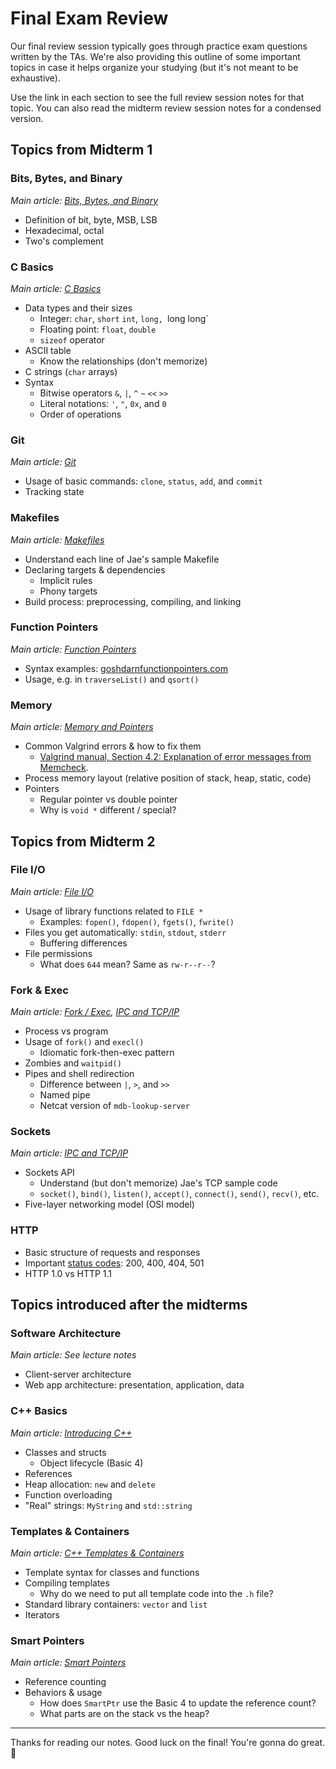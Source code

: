 Final Exam Review
=================

Our final review session typically goes through practice exam questions written
by the TAs. We're also providing this outline of some important topics in case
it helps organize your studying (but it's not meant to be exhaustive).

Use the link in each section to see the full review session notes for that
topic. You can also read the midterm review session notes for a condensed
version.


Topics from Midterm 1
---------------------

### Bits, Bytes, and Binary

_Main article: [Bits, Bytes, and Binary](D-Bits-Binary-C-Basics/bits-and-binary.md)_

*   Definition of bit, byte, MSB, LSB
*   Hexadecimal, octal
*   Two's complement


### C Basics

_Main article: [C Basics](D-Bits-Binary-C-Basics/c-basics.md)_

*   Data types and their sizes
    -   Integer: `char`, `short` `int`, `long, `long long`
    -   Floating point: `float`, `double`
    -   `sizeof` operator
*   ASCII table
    -   Know the relationships (don't memorize)
*   C strings (`char` arrays)
*   Syntax
    -   Bitwise operators `&`, `|`, `^` `~` `<<` `>>`
    -   Literal notations: `'`, `"`, `0x`, and `0`
    -   Order of operations


### Git

_Main article: [Git](C-Git/git.md)_

*   Usage of basic commands: `clone`, `status`, `add`, and `commit`
*   Tracking state


### Makefiles

_Main article: [Makefiles](B-Makefiles/makefiles.md)_

*   Understand each line of Jae's sample Makefile
*   Declaring targets & dependencies
    -   Implicit rules
    -   Phony targets
*   Build process: preprocessing, compiling, and linking


### Function Pointers

_Main article: [Function Pointers](F-Function-Pointers/function-pointers.md)_

*   Syntax examples: [goshdarnfunctionpointers.com](http://goshdarnfunctionpointers.com)
*   Usage, e.g. in `traverseList()` and `qsort()`


### Memory

_Main article: [Memory and Pointers](E-Memory-Pointers/memory-pointers.md)_

*   Common Valgrind errors & how to fix them
    -   [Valgrind manual, Section 4.2: Explanation of error messages from Memcheck](http://valgrind.org/docs/manual/mc-manual.html#mc-manual.errormsgs).
*   Process memory layout (relative position of stack, heap, static, code)
*   Pointers
    -   Regular pointer vs double pointer
    -   Why is `void *` different / special?


Topics from Midterm 2
---------------------

### File I/O

_Main article: [File I/O](K-File-IO/file-io.md)_

*   Usage of library functions related to `FILE *`
    -   Examples: `fopen()`, `fdopen()`, `fgets()`, `fwrite()`
*   Files you get automatically: `stdin`, `stdout`, `stderr`
    -   Buffering differences
*   File permissions
    -   What does `644` mean? Same as `rw-r--r--`?


### Fork & Exec

_Main article: [Fork / Exec](J-Fork-Exec/fork-exec.md),
[IPC and TCP/IP](IPC-TCP-IP/ipc-tcpip.md)_

*   Process vs program
*   Usage of `fork()` and `execl()`
    -   Idiomatic fork-then-exec pattern
*   Zombies and `waitpid()`
*   Pipes and shell redirection
    -   Difference between `|`, `>`, and `>>`
    -   Named pipe
    -   Netcat version of `mdb-lookup-server`

### Sockets

_Main article: [IPC and TCP/IP](IPC-TCP-IP/ipc-tcpip.md)_

*   Sockets API
    -   Understand (but don't memorize) Jae's TCP sample code
    -   `socket()`, `bind()`, `listen()`, `accept()`, `connect()`, `send()`,
        `recv()`, etc.
*   Five-layer networking model (OSI model)


### HTTP

*   Basic structure of requests and responses
*   Important [status codes](https://httpstatuses.com/): 200, 400, 404, 501
*   HTTP 1.0 vs HTTP 1.1


Topics introduced after the midterms
------------------------------------

### Software Architecture

_Main article: See lecture notes_

*   Client-server architecture
*   Web app architecture: presentation, application, data


### C++ Basics

_Main article: [Introducing C++](M-cpp/cpp.md)_

*   Classes and structs
    -   Object lifecycle (Basic 4)
*   References
*   Heap allocation: `new` and `delete`
*   Function overloading
*   "Real" strings: `MyString` and `std::string`


### Templates & Containers

_Main article: [C++ Templates & Containers](N-Templates-Containers/templates-containers.md)_

*   Template syntax for classes and functions
*   Compiling templates
    -   Why do we need to put all template code into the `.h` file?
*   Standard library containers: `vector` and `list`
*   Iterators


### Smart Pointers

_Main article: [Smart Pointers](O-Smart-Pointer/smart-pointers.md)_

*   Reference counting
*   Behaviors & usage
    -   How does `SmartPtr` use the Basic 4 to update the reference count?
    -   What parts are on the stack vs the heap?


* * *

Thanks for reading our notes. Good luck on the final! You're gonna do great. 🌻
